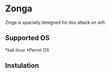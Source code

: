 # Zonga
Zinga is spacially designed for dos attack on wifi.

## Supported OS

*kali linux
*Perrot OS
## Instulation
